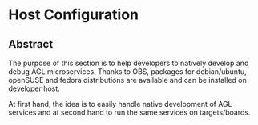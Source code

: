 # Host Configuration

## Abstract

The purpose of this section is to help developers to natively develop and debug
AGL microservices. Thanks to OBS, packages for debian/ubuntu, openSUSE and
fedora distributions are available and can be installed on developer host.

At first hand, the idea is to easily handle native development of AGL services
and at second hand to run the same services on targets/boards.
